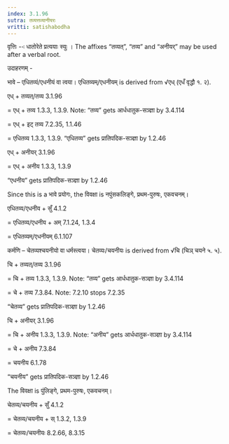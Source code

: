 ```yaml
---
index: 3.1.96
sutra: तव्यत्तव्यानीयरः
vritti: satishabodha
---
```






वृत्तिः --ः धातोरेते प्रत्ययाः स्युः । The affixes “तव्यत्”, “तव्य” and “अनीयर्” may be used after a verbal root.


उदाहरणम् -


भावे – एधितव्यं/एधनीयं वा त्वया। एधितव्यम्/एधनीयम् is derived from √एध् (एधँ वृद्धौ १. २).


एध् + तव्यत्/तव्य 3.1.96

= एध् + तव्य 1.3.3, 1.3.9. Note: “तव्य” gets आर्धधातुक-सञ्ज्ञा by 3.4.114

= एध् + इट् तव्य 7.2.35, 1.1.46

= एधितव्य 1.3.3, 1.3.9. “एधितव्य” gets प्रातिपदिक-सञ्ज्ञा by 1.2.46


एध् + अनीयर् 3.1.96

= एध् + अनीय 1.3.3, 1.3.9

“एधनीय” gets प्रातिपदिक-सञ्ज्ञा by 1.2.46


Since this is a भावे प्रयोगः, the विवक्षा is नपुंसकलिङ्गे, प्रथम-पुरुषः, एकवचनम्।

एधितव्य/एधनीय + सुँ 4.1.2

= एधितव्य/एधनीय + अम् 7.1.24, 1.3.4

= एधितव्यम्/एधनीयम् 6.1.107


कर्मणि – चेतव्यश्चयनीयो वा धर्मस्त्वया। चेतव्यः/चयनीयः is derived from √चि (चिञ् चयने ५. ५).


चि + तव्यत्/तव्य 3.1.96

= चि + तव्य 1.3.3, 1.3.9. Note: “तव्य” gets आर्धधातुक-सञ्ज्ञा by 3.4.114

= चे + तव्य 7.3.84. Note: 7.2.10 stops 7.2.35

“चेतव्य” gets प्रातिपदिक-सञ्ज्ञा by 1.2.46


चि + अनीयर् 3.1.96

= चि + अनीय 1.3.3, 1.3.9. Note: “अनीय” gets आर्धधातुक-सञ्ज्ञा by 3.4.114

= चे + अनीय 7.3.84

= चयनीय 6.1.78

“चयनीय” gets प्रातिपदिक-सञ्ज्ञा by 1.2.46


The विवक्षा is पुंलिङ्गे, प्रथम-पुरुषः, एकवचनम्।

चेतव्य/चयनीय + सुँ 4.1.2

= चेतव्य/चयनीय + स् 1.3.2, 1.3.9

= चेतव्यः/चयनीयः 8.2.66, 8.3.15

